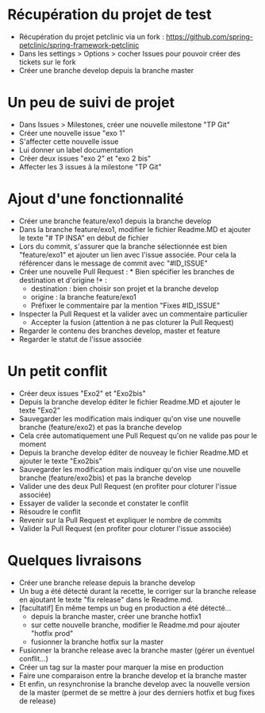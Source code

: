 # Récupération du projet de test
- Récupération du projet petclinic via un fork : https://github.com/spring-petclinic/spring-framework-petclinic
- Dans les settings > Options > cocher Issues pour pouvoir créer des tickets sur le fork
- Créer une branche develop depuis la branche master

# Un peu de suivi de projet
- Dans Issues > Milestones, créer une nouvelle milestone "TP Git"
- Créer une nouvelle issue "exo 1"
- S'affecter cette nouvelle issue
- Lui donner un label documentation
- Créer deux issues "exo 2" et "exo 2 bis"
- Affecter les 3 issues à la milestone "TP Git"

# Ajout d'une fonctionnalité
- Créer une branche feature/exo1 depuis la branche develop
- Dans la branche feature/exo1, modifier le fichier Readme.MD et ajouter le texte "# TP INSA" en début de fichier
- Lors du commit, s'assurer que la branche sélectionnée est bien "feature/exo1" et ajouter un lien avec l'issue associée. Pour cela la référencer dans le message de commit avec "#ID_ISSUE"
- Créer une nouvelle Pull Request : * Bien spécifier les branches de destination et d'origine !* : 
  - destination : bien choisir son projet et la branche develop
  - origine : la branche feature/exo1
  - Préfixer le commentaire par la mention "Fixes #ID_ISSUE"
- Inspecter la Pull Request et la valider avec un commentaire particulier
  - Accepter la fusion (attention à ne pas cloturer la Pull Request)
- Regarder le contenu des branches develop, master et feature
- Regarder le statut de l'issue associée

# Un petit conflit
- Créer deux issues "Exo2" et "Exo2bis"
- Depuis la branche develop éditer le fichier Readme.MD et ajouter le texte "Exo2"
- Sauvegarder les modification mais indiquer qu'on vise une nouvelle branche (feature/exo2) et pas la branche develop
- Cela crée automatiquement une Pull Request qu'on ne valide pas pour le moment
- Depuis la branche develop éditer de nouveay le fichier Readme.MD et ajouter le texte "Exo2bis"
- Sauvegarder les modification mais indiquer qu'on vise une nouvelle branche (feature/exo2bis) et pas la branche develop
- Valider une des deux Pull Request (en profiter pour cloturer l'issue associée)
- Essayer de valider la seconde et constater le conflit
- Résoudre le conflit
- Revenir sur la Pull Request et expliquer le nombre de commits
- Valider la Pull Request (en profiter pour cloturer l'issue associée)

# Quelques livraisons
- Créer une branche release depuis la branche develop
- Un bug a été détecté durant la recette, le corriger sur la branche release en ajoutant le texte "fix release" dans le Readme.md.
- [facultatif] En même temps un bug en production a été détecté...
  - depuis la branche master, créer une branche hotfix1
  - sur cette nouvelle branche, modifier le Readme.md pour ajouter "hotfix prod"
  - fusionner la branche hotfix sur la master
 - Fusionner la branche release avec la branche master (gérer un éventuel conflit...)
 - Créer un tag sur la master pour marquer la mise en production
 - Faire une comparaison entre la branche develop et la branche master
 - Et enfin, un resynchronise la branche develop avec la nouvelle version de la master (permet de se mettre à jour des derniers hotfix et bug fixes de release)
 

